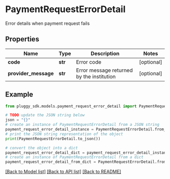 # PaymentRequestErrorDetail

Error details when payment request fails

## Properties

Name | Type | Description | Notes
------------ | ------------- | ------------- | -------------
**code** | **str** | Error code | [optional] 
**provider_message** | **str** | Error message returned by the institution | [optional] 

## Example

```python
from pluggy_sdk.models.payment_request_error_detail import PaymentRequestErrorDetail

# TODO update the JSON string below
json = "{}"
# create an instance of PaymentRequestErrorDetail from a JSON string
payment_request_error_detail_instance = PaymentRequestErrorDetail.from_json(json)
# print the JSON string representation of the object
print(PaymentRequestErrorDetail.to_json())

# convert the object into a dict
payment_request_error_detail_dict = payment_request_error_detail_instance.to_dict()
# create an instance of PaymentRequestErrorDetail from a dict
payment_request_error_detail_from_dict = PaymentRequestErrorDetail.from_dict(payment_request_error_detail_dict)
```
[[Back to Model list]](../README.md#documentation-for-models) [[Back to API list]](../README.md#documentation-for-api-endpoints) [[Back to README]](../README.md)


